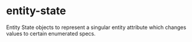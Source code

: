 # entity-state
Entity State objects to represent a singular entity attribute which changes values to certain enumerated specs.
